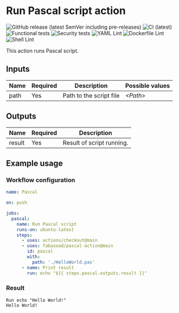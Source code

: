 # Run Pascal script action

![GitHub release (latest SemVer including pre-releases)](https://img.shields.io/github/v/release/fabasoad/pascal-action?include_prereleases) ![CI (latest)](https://github.com/fabasoad/pascal-action/workflows/CI%20(latest)/badge.svg) ![Functional tests](https://github.com/fabasoad/pascal-action/workflows/Functional%20tests/badge.svg) ![Security tests](https://github.com/fabasoad/pascal-action/workflows/Security%20tests/badge.svg) ![YAML Lint](https://github.com/fabasoad/pascal-action/workflows/YAML%20Lint/badge.svg) ![Dockerfile Lint](https://github.com/fabasoad/pascal-action/workflows/Dockerfile%20Lint/badge.svg) ![Shell Lint](https://github.com/fabasoad/pascal-action/workflows/Shell%20Lint/badge.svg)

This action runs Pascal script.

## Inputs

| Name | Required | Description             | Possible values |
|------|----------|-------------------------|-----------------|
| path | Yes      | Path to the script file | _&lt;Path&gt;_  |

## Outputs

| Name   | Required | Description               |
|--------|----------|---------------------------|
| result | Yes      | Result of script running. |

## Example usage

### Workflow configuration

```yaml
name: Pascal

on: push

jobs:
  pascal:
    name: Run Pascal script
    runs-on: ubuntu-latest
    steps:
      - uses: actions/checkout@main
      - uses: fabasoad/pascal-action@main
        id: pascal
        with:
          path: './HelloWorld.pas'
      - name: Print result
        run: echo "${{ steps.pascal.outputs.result }}"
```

### Result

```shell
Run echo "Hello World!"
Hello World!
```
